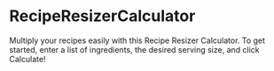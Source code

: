 # RecipeResizerCalculator

Multiply your recipes easily with this Recipe Resizer Calculator. To get started, enter a list of ingredients, the desired serving size, and click Calculate!
